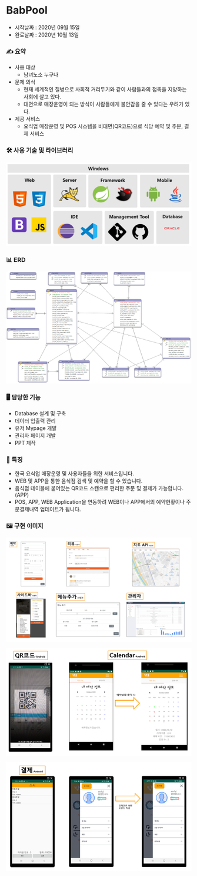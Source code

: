 # BabPool
- 시작날짜 : 2020년 09월 15일
- 완료날짜 : 2020년 10월 13일
  
### ✍️ 요약
- 사용 대상
    - 남녀노소 누구나
- 문제 의식
    - 현재 세계적인 질병으로 사회적 거리두기와 같이 사람들과의 접촉을 지양하는 사회에 살고 있다.
    - 대면으로 매장운영이 되는 방식이 사람들에게 불안감을 줄 수 있다는 우려가 있다.
- 제공 서비스
    - 요식업 매장운영 및 POS 시스템을 비대면(QR코드)으로 식당 예약 및 주문, 결제 서비스

### 🛠 사용 기술 및 라이브러리
![babpool_environment](./image/dev_environment.png)
 
### 📊 ERD
![babpool_erd](./image/babpool_erd.png)


### 🖥 담당한 기능
- Database 설계 및 구축
- 데이터 입출력 관리
- 유저 Mypage 개발
- 관리자 페이지 개발
- PPT 제작

### 📌 특징

- 한국 요식업 매장운영 및 사용자들을 위한 서비스입니다.
- WEB 및 APP을 통한 음식점 검색 및 예약을 할 수 있습니다.
- 음식점 테이블에 붙어있는 QR코드 스캔으로 편리한 주문 및 결제가 가능합니다. (APP)
- POS, APP, WEB Application을 연동하려 WEB이나 APP에서의 예약현황이나 주문결제내역 업데이트가 됩니다.

### 🖼️ 구현 이미지
![babpool_img1](./image/babpool_img1.png)
  
![babpool_img2](./image/babpool_img2.png)
  
![babpool_img3](./image/babpool_img3.png)

<!-- <details>
<summary>🍀 toggle을 열어주세요 🍀</summary>
</br>
  
  ![babpool_img1](./image/babpool_img1.png)
  
  ![babpool_img2](./image/babpool_img2.png)
  
  ![babpool_img3](./image/babpool_img3.png)
    
</details> -->

